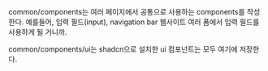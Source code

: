 common/components는 여러 페이지에서 공통으로 사용하는 components를 작성한다.
예를들어, 입력 필드(input), navigation bar
웹사이트 여러 폼에서 입력 필드를 사용하게 될 거니까.

common/components/ui는 shadcn으로 설치한 ui 컴포넌트는 모두 여기에 저장한다.